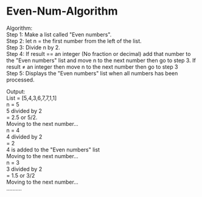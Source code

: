 # Even-Num-Algorithm
Algorithm:  
Step 1: Make a list called "Even numbers".  
Step 2: let n = the first number from the left of the list.  
Step 3: Divide n by 2.  
Step 4: If result == an integer (No fraction or decimal) add that number to the "Even numbers" list and move n to the next number then go to step 3. If result ≠ an integer then move n to the next number then go to step 3  
Step 5: Displays the "Even numbers" list when all numbers has been processed.  

Output:  
List = [5,4,3,6,7,7,1,1]  
n = 5  
5 divided by 2  
= 2.5 or 5/2.  
Moving to the next number...  
n = 4  
4 divided by 2  
= 2  
4 is added to the "Even numbers" list  
Moving to the next number...  
n = 3  
3 divided by 2  
= 1.5 or 3/2  
Moving to the next number...  
..........  

